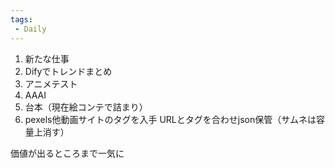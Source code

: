 ```yaml
---
tags:
 - Daily
---
```

1. 新たな仕事
2. Difyでトレンドまとめ
3. アニメテスト
4. AAAI
5. 台本（現在絵コンテで詰まり）
6. pexels他動画サイトのタグを入手
   URLとタグを合わせjson保管（サムネは容量上消す）


価値が出るところまで一気に